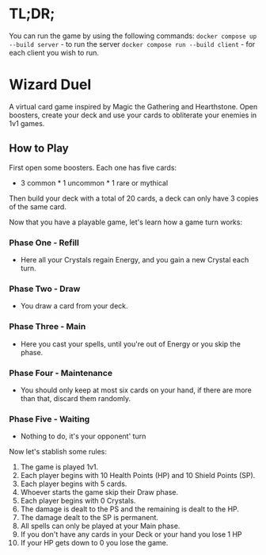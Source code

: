 # TL;DR;
You can run the game by using the following commands:
`docker compose up --build server` - to run the server
`docker compose run --build client` - for each client you wish to run.


# Wizard Duel

A virtual card game inspired by Magic the Gathering and Hearthstone. Open boosters, create your
deck and use your cards to obliterate your enemies in 1v1 games.

## How to Play

First open some boosters. Each one has five cards:

* 3 common * 1 uncommon * 1 rare or mythical

Then build your deck with a total of 20 cards, a deck can only have 3 copies of the same card.

Now that you have a playable game, let's learn how a game turn works:

### Phase One - Refill

- Here all your Crystals regain Energy, and you gain a new Crystal each turn.

### Phase Two - Draw

- You draw a card from your deck.

### Phase Three - Main

- Here you cast your spells, until you're out of Energy or you skip the phase.

### Phase Four - Maintenance

- You should only keep at most six cards on your hand, if there are more than that, discard
them randomly.

### Phase Five - Waiting

- Nothing to do, it's your opponent' turn

Now let's stablish some rules:

 1. The game is played 1v1.
 2. Each player begins with 10 Health Points (HP) and 10 Shield Points (SP).
 3. Each player begins with 5 cards.
 4. Whoever starts the game skip their Draw phase.
 5. Each player begins with 0 Crystals.
 6. The damage is dealt to the PS and the remaining is dealt to the HP.
 7. The damage dealt to the SP is permanent.
 8. All spells can only be played at your Main phase.
 9. If you don't have any cards in your Deck or your hand you lose 1 HP
10. If your HP gets down to 0 you lose the game.
